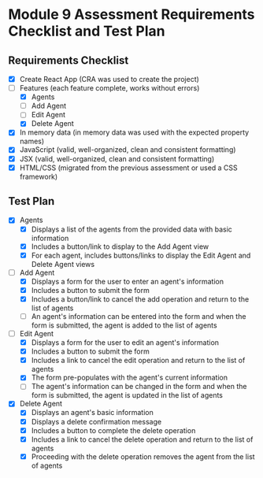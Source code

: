 
# Module 9 Assessment Requirements Checklist and Test Plan

## Requirements Checklist

* [x] Create React App (CRA was used to create the project)
* [ ] Features (each feature complete, works without errors)
    * [x] Agents
    * [ ] Add Agent
    * [ ] Edit Agent
    * [x] Delete Agent
* [x] In memory data (in memory data was used with the expected property names)
* [x] JavaScript (valid, well-organized, clean and consistent formatting)
* [x] JSX (valid, well-organized, clean and consistent formatting)
* [x] HTML/CSS (migrated from the previous assessment or used a CSS framework)

## Test Plan

* [x] Agents
    * [x] Displays a list of the agents from the provided data with basic information
    * [x] Includes a button/link to display to the Add Agent view
    * [x] For each agent, includes buttons/links to display the Edit Agent and Delete Agent views
* [ ] Add Agent
    * [x] Displays a form for the user to enter an agent's information
    * [x] Includes a button to submit the form
    * [x] Includes a button/link to cancel the add operation and return to the list of agents
    * [ ] An agent's information can be entered into the form and when the form is submitted, the agent is added to the list of agents
* [ ] Edit Agent
    * [x] Displays a form for the user to edit an agent's information
    * [x] Includes a button to submit the form
    * [x] Includes a link to cancel the edit operation and return to the list of agents
    * [x] The form pre-populates with the agent's current information
    * [ ] The agent's information can be changed in the form and when the form is submitted, the agent is updated in the list of agents
* [x] Delete Agent
    * [x] Displays an agent's basic information
    * [x] Displays a delete confirmation message
    * [x] Includes a button to complete the delete operation
    * [x] Includes a link to cancel the delete operation and return to the list of agents
    * [x] Proceeding with the delete operation removes the agent from the list of agents